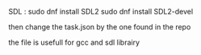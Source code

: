 SDL : sudo dnf install SDL2
sudo dnf install SDL2-devel

then change the task.json by the one found in the repo

the file is usefull for gcc and sdl librairy
